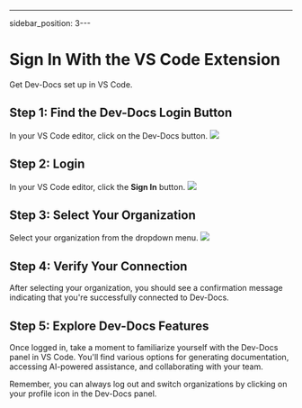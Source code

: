 ---
sidebar_position: 3---
# Sign In With the VS Code Extension

Get Dev-Docs set up in VS Code.

## Step 1: Find the Dev-Docs Login Button

In your VS Code editor, click on the Dev-Docs button. ![](/img/use_ai_to_generate_api_documentation/step_1.png)

## Step 2: Login

In your VS Code editor, click the **Sign In** button. ![](/img/use_ai_to_generate_api_documentation/step_2.png)

## Step 3: Select Your Organization

Select your organization from the dropdown menu. ![](/img/create_your_first_codelab_in_your_playgrounds_repo/step_8.png)

## Step 4: Verify Your Connection

After selecting your organization, you should see a confirmation message indicating that you're successfully connected to Dev-Docs.

## Step 5: Explore Dev-Docs Features

Once logged in, take a moment to familiarize yourself with the Dev-Docs panel in VS Code. You'll find various options for generating documentation, accessing AI-powered assistance, and collaborating with your team.

Remember, you can always log out and switch organizations by clicking on your profile icon in the Dev-Docs panel.
